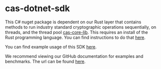 # cas-dotnet-sdk

This C# nuget package is dependent on our Rust layer that contains methods to run industry standard cryptographic operations sequentially, on threads, and the thread pool [cas-core-lib](https://github.com/Crytographic-API-Services/cas-core-lib).
This requires an install of the Rust programming language. You can find instructions to do that [here](https://www.rust-lang.org/tools/install).

You can find example usage of this SDK [here](https://github.com/Cryptographic-API-Services/cas-dotnet-sdk/blob/main/docs/EXAMPLES.md). 

We recommend viewing our GitHub documentation for examples and benchmarks.
The url can be found [here](https://github.com/Cryptographic-API-Services/cas-dotnet-sdk).
